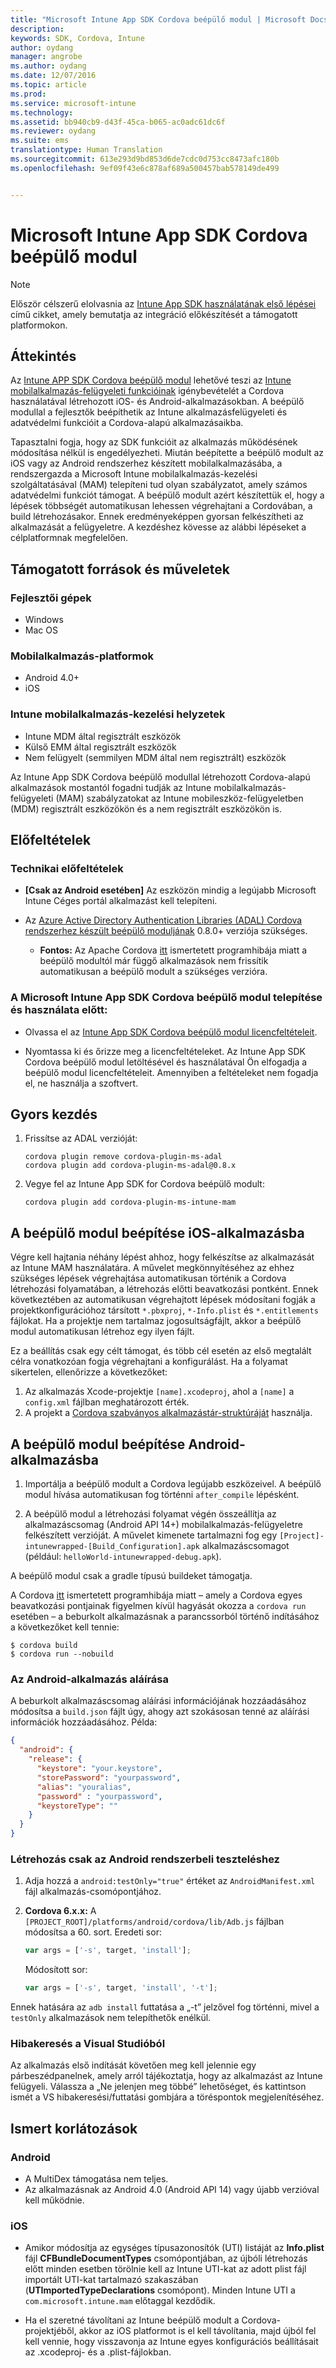 ```yaml
---
title: "Microsoft Intune App SDK Cordova beépülő modul | Microsoft Docs"
description: 
keywords: SDK, Cordova, Intune
author: oydang
manager: angrobe
ms.author: oydang
ms.date: 12/07/2016
ms.topic: article
ms.prod: 
ms.service: microsoft-intune
ms.technology: 
ms.assetid: bb940cb9-d43f-45ca-b065-ac0adc61dc6f
ms.reviewer: oydang
ms.suite: ems
translationtype: Human Translation
ms.sourcegitcommit: 613e293d9bd853d6de7cdc0d753cc8473afc180b
ms.openlocfilehash: 9ef09f43e6c878af689a500457bab578149de499


---
```

# <a name="microsoft-intune-app-sdk-cordova-plugin"></a>Microsoft Intune App SDK Cordova beépülő modul

> [!NOTE]
> Először célszerű elolvasnia az [Intune App SDK használatának első lépései](intune-app-sdk-get-started.md) című cikket, amely bemutatja az integráció előkészítését a támogatott platformokon.


## <a name="overview"></a>Áttekintés

Az [Intune APP SDK Cordova beépülő modul](https://github.com/msintuneappsdk/cordova-plugin-ms-intune-mam) lehetővé teszi az [Intune mobilalkalmazás-felügyeleti funkcióinak](/intune/deploy-use/protect-app-data-using-mobile-app-management-policies-with-microsoft-intune) igénybevételét a Cordova használatával létrehozott iOS- és Android-alkalmazásokban. A beépülő modullal a fejlesztők beépíthetik az Intune alkalmazásfelügyeleti és adatvédelmi funkcióit a Cordova-alapú alkalmazásaikba.

Tapasztalni fogja, hogy az SDK funkcióit az alkalmazás működésének módosítása nélkül is engedélyezheti. Miután beépítette a beépülő modult az iOS vagy az Android rendszerhez készített mobilalkalmazásába, a rendszergazda a Microsoft Intune mobilalkalmazás-kezelési szolgáltatásával (MAM) telepíteni tud olyan szabályzatot, amely számos adatvédelmi funkciót támogat. A beépülő modult azért készítettük el, hogy a lépések többségét automatikusan lehessen végrehajtani a Cordovában, a build létrehozásakor. Ennek eredményeképpen gyorsan felkészítheti az alkalmazását a felügyeletre. A kezdéshez kövesse az alábbi lépéseket a célplatformnak megfelelően.




## <a name="whats-supported"></a>Támogatott források és műveletek

### <a name="developer-machines"></a>Fejlesztői gépek
* Windows
* Mac OS


### <a name="mobile-app-platforms"></a>Mobilalkalmazás-platformok
* Android 4.0+
* iOS

### <a name="intune-mobile-application-management-scenarios"></a>Intune mobilalkalmazás-kezelési helyzetek

* Intune MDM által regisztrált eszközök
* Külső EMM által regisztrált eszközök
* Nem felügyelt (semmilyen MDM által nem regisztrált) eszközök

Az Intune App SDK Cordova beépülő modullal létrehozott Cordova-alapú alkalmazások mostantól fogadni tudják az Intune mobilalkalmazás-felügyeleti (MAM) szabályzatokat az Intune mobileszköz-felügyeletben (MDM) regisztrált eszközökön és a nem regisztrált eszközökön is.



## <a name="prerequisites"></a>Előfeltételek

### <a name="technical-prerequisites"></a>Technikai előfeltételek

* **[Csak az Android esetében]** Az eszközön mindig a legújabb Microsoft Intune Céges portál alkalmazást kell telepíteni.


* Az [Azure Active Directory Authentication Libraries (ADAL) Cordova rendszerhez készült beépülő moduljának](https://github.com/AzureAD/azure-activedirectory-library-for-cordova) 0.8.0+ verziója szükséges.
  * **Fontos:** Az Apache Cordova [itt](https://issues.apache.org/jira/browse/CB-6227?jql=text%20~%20%22plugin%20dependency%22) ismertetett programhibája miatt a beépülő modultól már függő alkalmazások nem frissítik automatikusan a beépülő modult a szükséges verzióra.


### <a name="before-you-install-and-use-microsoft-intune-app-sdk-cordova-plugin-you-must"></a>A Microsoft Intune App SDK Cordova beépülő modul telepítése és használata **előtt**:

* Olvassa el az [Intune App SDK Cordova beépülő modul licencfeltételeit](https://github.com/msintuneappsdk/cordova-plugin-ms-intune-mam/blob/master/Intune_App_SDK_Cordova_plugin_RTM_license.pdf).

* Nyomtassa ki és őrizze meg a licencfeltételeket. Az Intune App SDK Cordova beépülő modul letöltésével és használatával Ön elfogadja a beépülő modul licencfeltételeit.  Amennyiben a feltételeket nem fogadja el, ne használja a szoftvert.


## <a name="quick-start"></a>Gyors kezdés

1. Frissítse az ADAL verzióját:

    ```
    cordova plugin remove cordova-plugin-ms-adal
    cordova plugin add cordova-plugin-ms-adal@0.8.x
    ```

2. Vegye fel az Intune App SDK for Cordova beépülő modult:

    ```
    cordova plugin add cordova-plugin-ms-intune-mam
    ```

## <a name="how-to-build-the-plugin-into-your-ios-app"></a>A beépülő modul beépítése iOS-alkalmazásba

Végre kell hajtania néhány lépést ahhoz, hogy felkészítse az alkalmazását az Intune MAM használatára. A művelet megkönnyítéséhez az ehhez szükséges lépések végrehajtása automatikusan történik a Cordova létrehozási folyamatában, a létrehozás előtti beavatkozási pontként. Ennek következtében az automatikusan végrehajtott lépések módosítani fogják a projektkonfigurációhoz társított `*.pbxproj`, `*-Info.plist` és `*.entitlements` fájlokat. Ha a projektje nem tartalmaz jogosultságfájlt, akkor a beépülő modul automatikusan létrehoz egy ilyen fájlt.

Ez a beállítás csak egy célt támogat, és több cél esetén az első megtalált célra vonatkozóan fogja végrehajtani a konfigurálást. Ha a folyamat sikertelen, ellenőrizze a következőket:

1. Az alkalmazás Xcode-projektje `[name].xcodeproj`, ahol a `[name]` a `config.xml` fájlban meghatározott érték.
2. A projekt a [Cordova szabványos alkalmazástár-struktúráját](https://cordova.apache.org/docs/en/latest/reference/cordova-cli/index.html#directory-structure) használja.

## <a name="how-to-build-the-plugin-into-your-android-app"></a>A beépülő modul beépítése Android-alkalmazásba

1. Importálja a beépülő modult a Cordova legújabb eszközeivel. A beépülő modul hívása automatikusan fog történni `after_compile` lépésként.

2. A beépülő modul a létrehozási folyamat végén összeállítja az alkalmazáscsomag (Android API 14+) mobilalkalmazás-felügyeletre felkészített verzióját. A művelet kimenete tartalmazni fog egy `[Project]-intunewrapped-[Build_Configuration].apk` alkalmazáscsomagot (például: `helloWorld-intunewrapped-debug.apk`).

A beépülő modul csak a gradle típusú buildeket támogatja.

A Cordova [itt](https://issues.apache.org/jira/browse/CB-9434) ismertetett programhibája miatt – amely a Cordova egyes beavatkozási pontjainak figyelmen kívül hagyását okozza a `cordova run` esetében – a beburkolt alkalmazásnak a parancssorból történő indításához a következőket kell tennie:

```
$ cordova build
$ cordova run --nobuild
```


### <a name="signing-your-android-app"></a>Az Android-alkalmazás aláírása
A beburkolt alkalmazáscsomag aláírási információjának hozzáadásához módosítsa a `build.json` fájlt úgy, ahogy azt szokásosan tenné az aláírási információk hozzáadásához. Példa:
```json
{
  "android": {
    "release": {
      "keystore": "your.keystore",
      "storePassword": "yourpassword",
      "alias": "youralias",
      "password" : "yourpassword",
      "keystoreType": ""
    }
  }
}
```

### <a name="build-for-android-test-only"></a>Létrehozás csak az Android rendszerbeli teszteléshez

1. Adja hozzá a `android:testOnly="true"` értéket az `AndroidManifest.xml` fájl alkalmazás-csomópontjához.


2. **Cordova 6.x.x:** A `[PROJECT_ROOT]/platforms/android/cordova/lib/Adb.js` fájlban módosítsa a 60. sort. Eredeti sor:

    ```javascript
    var args = ['-s', target, 'install'];
    ```
    Módosított sor:
    ```javascript
    var args = ['-s', target, 'install', '-t'];
    ```

Ennek hatására az `adb install` futtatása a „-t” jelzővel fog történni, mivel a `testOnly` alkalmazások nem telepíthetők enélkül.

### <a name="debugging-from-visual-studio"></a>Hibakeresés a Visual Studióból
Az alkalmazás első indítását követően meg kell jelennie egy párbeszédpanelnek, amely arról tájékoztatja, hogy az alkalmazást az Intune felügyeli. Válassza a „Ne jelenjen meg többé” lehetőséget, és kattintson ismét a VS hibakeresési/futtatási gombjára a töréspontok megjelenítéséhez.

## <a name="known-limitations"></a>Ismert korlátozások
### <a name="android"></a>Android
* A MultiDex támogatása nem teljes.
* Az alkalmazásnak az Android 4.0 (Android API 14) vagy újabb verzióval kell működnie.

### <a name="ios"></a>iOS
* Amikor módosítja az egységes típusazonosítók (UTI) listáját az **Info.plist** fájl **CFBundleDocumentTypes** csomópontjában, az újbóli létrehozás előtt minden esetben törölnie kell az Intune UTI-kat az adott plist fájl importált UTI-kat tartalmazó szakaszában (**UTImportedTypeDeclarations** csomópont). Minden Intune UTI a `com.microsoft.intune.mam` előtaggal kezdődik.

* Ha el szeretné távolítani az Intune beépülő modult a Cordova-projektjéből, akkor az iOS platformot is el kell távolítania, majd újból fel kell vennie, hogy visszavonja az Intune egyes konfigurációs beállításait az .xcodeproj- és a .plist-fájlokban.



<!--HONumber=Dec16_HO2-->


